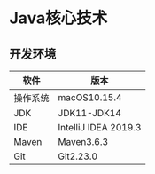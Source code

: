 # Java核心技术

## 开发环境

| 软件     | 版本                 |
| -------- | -------------------- |
| 操作系统 | macOS10.15.4         |
| JDK      | JDK11-JDK14          |
| IDE      | IntelliJ IDEA 2019.3 |
| Maven    | Maven3.6.3           |
| Git      | Git2.23.0            |


